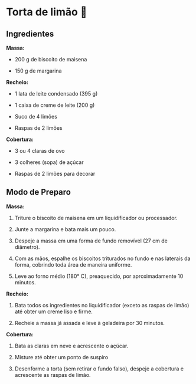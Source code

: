 # Torta de limão :lemon:

## Ingredientes

**Massa:**

- 200 g de biscoito de maisena

- 150 g de margarina

**Recheio:**

- 1 lata de leite condensado (395 g)

- 1 caixa de creme de leite (200 g)

- Suco de 4 limões

- Raspas de 2 limões

**Cobertura:**

- 3 ou 4 claras de ovo

- 3 colheres (sopa) de açúcar

- Raspas de 2 limões para decorar

## Modo de Preparo

**Massa:**

1. Triture o biscoito de maisena em um liquidificador ou processador.

2. Junte a margarina e bata mais um pouco.

3. Despeje a massa em uma forma de fundo removível (27 cm de diâmetro).

4. Com as mãos, espalhe os biscoitos triturados no fundo e nas laterais da forma, cobrindo toda área de maneira uniforme.

5. Leve ao forno médio (180° C), preaquecido, por aproximadamente 10 minutos.

**Recheio:**

1. Bata todos os ingredientes no liquidificador (exceto as raspas de limão) até obter um creme liso e firme.

2. Recheie a massa já assada e leve à geladeira por 30 minutos.

**Cobertura:**

1. Bata as claras em neve e acrescente o açúcar.

2. Misture até obter um ponto de suspiro

3. Desenforme a torta (sem retirar o fundo falso), despeje a cobertura e acrescente as raspas de limão.

